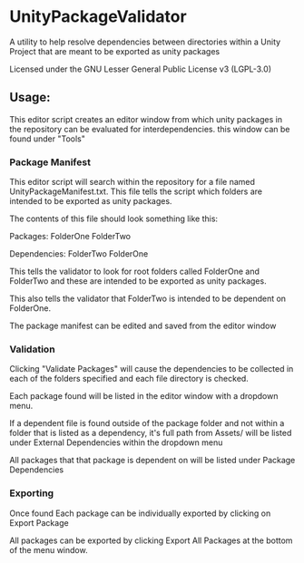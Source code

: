 # UnityPackageValidator
A utility to help resolve dependencies between directories within a Unity Project that are meant to be exported as unity packages

Licensed under the GNU Lesser General Public License v3 (LGPL-3.0)

## Usage:

This editor script creates an editor window from which unity packages in the repository can be evaluated for interdependencies. this window can be found under "Tools"

### Package Manifest  

This editor script will search within the repository for a file named UnityPackageManifest.txt. This file tells the script which folders are intended to be exported as unity packages.

The contents of this file should look something like this:

Packages:
FolderOne
FolderTwo

Dependencies:
FolderTwo FolderOne

This tells the validator to look for root folders called FolderOne and FolderTwo and these are intended to be exported as unity packages.

This also tells the validator that FolderTwo is intended to be dependent on FolderOne.

The package manifest can be edited and saved from the editor window

### Validation

Clicking "Validate Packages" will cause the dependencies to be collected in each of the folders specified and each file directory is checked.

Each package found will be listed in the editor window with a dropdown menu.

If a dependent file is found outside of the package folder and not within a folder that is listed as a dependency, it's full path from Assets/ will be listed under External Dependencies within the dropdown menu

All packages that that package is dependent on will be listed under Package Dependencies

### Exporting

Once found Each package can be individually exported by clicking on Export Package

All packages can be exported by clicking Export All Packages at the bottom of the menu window. 
